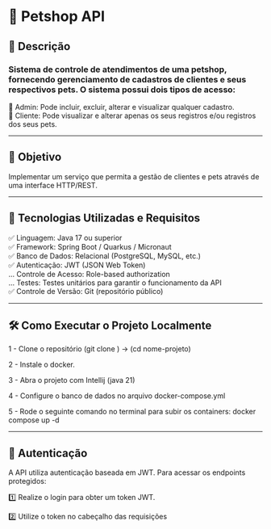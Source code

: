 # 🐾 Petshop API

## 📌 Descrição

### Sistema de controle de atendimentos de uma petshop, fornecendo gerenciamento de cadastros de clientes e seus respectivos pets. O sistema possui dois tipos de acesso:

🔹 Admin: Pode incluir, excluir, alterar e visualizar qualquer cadastro. <br>
🔹 Cliente: Pode visualizar e alterar apenas os seus registros e/ou registros dos seus pets.

---

## 🎯 Objetivo

Implementar um serviço que permita a gestão de clientes e pets através de uma interface HTTP/REST.

---

## 🚀 Tecnologias Utilizadas e Requisitos

✅ Linguagem: Java 17 ou superior <br>
✅ Framework: Spring Boot / Quarkus / Micronaut <br>
✅ Banco de Dados: Relacional (PostgreSQL, MySQL, etc.) <br>
✅ Autenticação: JWT (JSON Web Token) <br>
... Controle de Acesso: Role-based authorization <br>
... Testes: Testes unitários para garantir o funcionamento da API <br>
✅ Controle de Versão: Git (repositório público) <br>

---

## 🛠 Como Executar o Projeto Localmente

1 - Clone o repositório (git clone <repo-url>) -> (cd nome-projeto)

2 - Instale o docker.

3 - Abra o projeto com Intellij (java 21)

4 - Configure o banco de dados no arquivo docker-compose.yml

5 - Rode o seguinte comando no terminal para subir os containers: docker compose up -d

---

## 🔑 Autenticação

A API utiliza autenticação baseada em JWT. Para acessar os endpoints protegidos:

1️⃣ Realize o login para obter um token JWT.

2️⃣ Utilize o token no cabeçalho das requisições




